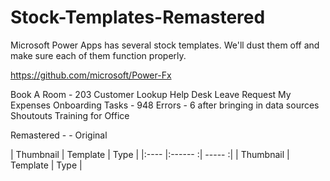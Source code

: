 # Stock-Templates-Remastered

Microsoft Power Apps has several stock templates. We'll dust them off and make sure each of them function properly.

https://github.com/microsoft/Power-Fx


Book A Room 
    - 203
Customer Lookup
Help Desk
Leave Request
My Expenses
Onboarding Tasks
    - 948 Errors
    - 6 after bringing in data sources
Shoutouts
Training for Office







Remastered -  - Original







| Thumbnail                                                 | Template                                  | Type                    |
|:----                                                      |:------                               :| -----                        :|
| Thumbnail                                                 | Template                                  | Type                    |



